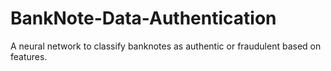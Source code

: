 # BankNote-Data-Authentication
A neural network to classify banknotes as authentic or fraudulent based on features. 
